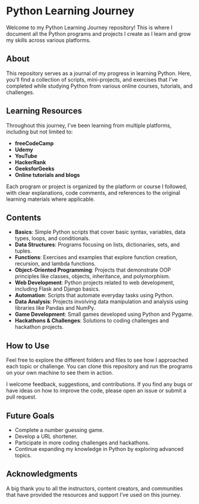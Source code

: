 # Python Learning Journey

Welcome to my Python Learning Journey repository! This is where I document all the Python programs and projects I create as I learn and grow my skills across various platforms.

## About

This repository serves as a journal of my progress in learning Python. Here, you'll find a collection of scripts, mini-projects, and exercises that I've completed while studying Python from various online courses, tutorials, and challenges.

## Learning Resources

Throughout this journey, I’ve been learning from multiple platforms, including but not limited to:

- **freeCodeCamp**
- **Udemy**
- **YouTube**
- **HackerRank**
- **GeeksforGeeks**
- **Online tutorials and blogs**

Each program or project is organized by the platform or course I followed, with clear explanations, code comments, and references to the original learning materials where applicable.

## Contents

- **Basics**: Simple Python scripts that cover basic syntax, variables, data types, loops, and conditionals.
- **Data Structures**: Programs focusing on lists, dictionaries, sets, and tuples.
- **Functions**: Exercises and examples that explore function creation, recursion, and lambda functions.
- **Object-Oriented Programming**: Projects that demonstrate OOP principles like classes, objects, inheritance, and polymorphism.
- **Web Development**: Python projects related to web development, including Flask and Django basics.
- **Automation**: Scripts that automate everyday tasks using Python.
- **Data Analysis**: Projects involving data manipulation and analysis using libraries like Pandas and NumPy.
- **Game Development**: Small games developed using Python and Pygame.
- **Hackathons & Challenges**: Solutions to coding challenges and hackathon projects.

## How to Use

Feel free to explore the different folders and files to see how I approached each topic or challenge. You can clone this repository and run the programs on your own machine to see them in action.

I welcome feedback, suggestions, and contributions. If you find any bugs or have ideas on how to improve the code, please open an issue or submit a pull request.

## Future Goals

- Complete a number guessing game.
- Develop a URL shortener.
- Participate in more coding challenges and hackathons.
- Continue expanding my knowledge in Python by exploring advanced topics.

## Acknowledgments

A big thank you to all the instructors, content creators, and communities that have provided the resources and support I’ve used on this journey.
